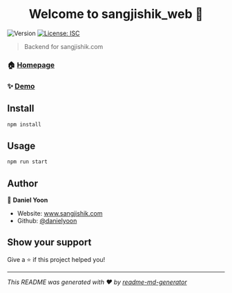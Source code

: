 <h1 align="center">Welcome to sangjishik_web 👋</h1>
<p>
  <img alt="Version" src="https://img.shields.io/badge/version-1.0.0-blue.svg?cacheSeconds=2592000" />
  <a href="#" target="_blank">
    <img alt="License: ISC" src="https://img.shields.io/badge/License-ISC-yellow.svg" />
  </a>
</p>

> Backend for sangjishik.com

### 🏠 [Homepage](www.sangjishik.com)

### ✨ [Demo](www.sangjishik.com)

## Install

```sh
npm install
```

## Usage

```sh
npm run start
```

## Author

👤 **Daniel Yoon**

* Website: www.sangjishik.com
* Github: [@danielyoon](https://github.com/danielyoon)

## Show your support

Give a ⭐️ if this project helped you!

***
_This README was generated with ❤️ by [readme-md-generator](https://github.com/kefranabg/readme-md-generator)_